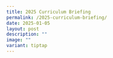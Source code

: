 ```yaml
---
title: 2025 Curriculum Briefing
permalink: /2025-curriculum-briefing/
date: 2025-01-05
layout: post
description: ""
image: ""
variant: tiptap
---
```

